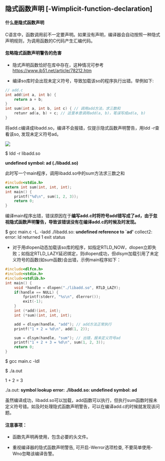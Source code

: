 ## 隐式函数声明 [-Wimplicit-function-declaration]

#### 什么是隐式函数声明

C语言中，函数调用前不一定要声明。如果没有声明，编译器会自动按照一种隐式声明规则，为调用函数的C代码产生汇编代码。

#### 忽略隐式函数声明警告的危害

* 隐式声明函数恰好在库中存在，这种情况可参考 https://www.jb51.net/article/78212.htm

* 编译so库时会出现未定义符号，导致加载该so的程序执行出错。举例如下:

```C
// add.c
int add(int a, int b) { 
	return a + b;
}
int sum(int a, int b, int c) { // 调用add方法，求三数和
	retunr ad(a, b) + c; // 这里本意调用add(a, b)，笔误写成ad(a, b)
}
```

将add.c编译成libadd.so，编译不会报错，仅提示隐式函数声明警告，用ldd -r查看该so, 发现未定义符号ad。

![](C:\Users\pc\Desktop\捕获.PNG)

$ ldd -r libadd.so

**undefined symbol: ad (./libadd.so)**

此时写一个main程序，调用libadd.so中的sum方法求三数之和

```C
#include<stdio.h>
extern int sum(int, int, int);
int main() {
	printf("%d\n", sum(1, 2, 3));
	return 0;
}
```

编译main程序出错，错误原因在于**编写add.c时将符号add错写成了ad，由于忽视隐式函数声明警告，导致该错误没有在编译add.c的时候及时发现。**

$ gcc main.c -L. -ladd
./libadd.so: **undefined reference to `ad'**
collect2: error: ld returned 1 exit status

* 对于用dlopen动态加载该so库的程序，如指定RTLD_NOW，dlopen立即失败；如指定RTLD_LAZY延迟绑定，则dlopen成功，但dlsym加载引用了未定义符号的函数(如sum函数)会出错，示例main程序如下：

```C
#include<dlfcn.h>
#include<stdio.h>
#include<stdlib.h>
int main() {
	void *handle = dlopen("./libadd.so", RTLD_LAZY);
	if(handle == NULL) {
		fprintf(stderr, "%s\n", dlerror());
		exit(-1);
	}
	int (*add)(int, int);
	int (*sum)(int, int, int);

	add = dlsym(handle, "add");	// add方法正常执行
	printf("1 + 2 = %d\n", add(1, 2));

	sum = dlsym(handle, "sum");	// 出错，报未定义符号ad
	printf("1 + 2 + 3 = %d\n", sum(1, 2, 3));
	return 0;
}
```

$ gcc main.c -ldl

$ ./a.out

1 + 2 = 3

 ./a.out: **symbol lookup error: ./libadd.so: undefined symbol: ad**

虽然编译成功，libadd.so可以加载，add函数可以执行，但执行sum函数时报未定义符号错。如及时处理隐式函数声明警告，可以在编译add.c的时候就发现该问题。

#### 注意事项：

* 函数先声明再使用，包含必要的头文件。

* 重视编译器的隐式函数声明警告, 可开启-Werror选项检查, 不要简单使用-Wno忽略该编译告警。